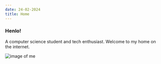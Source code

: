 ```yaml
---
date: 24-02-2024
title: Home
---
```


### Henlo!
A computer science student and tech enthusiast. Welcome to my home on the internet.

![image of me](https://i.imgur.com/bwyyTNF.jpg)
